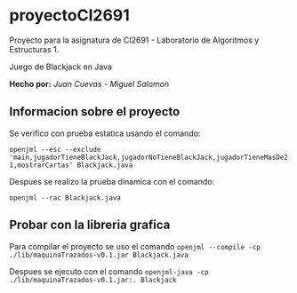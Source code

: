 # proyectoCI2691
Proyecto para la asignatura de CI2691 - Laboratorio de Algoritmos y Estructuras 1.

Juego de Blackjack en Java

**Hecho por:**
*Juan Cuevas - Miguel Salomon*

## Informacion sobre el proyecto
Se verifico con prueba estatica usando el comando:

`openjml --esc --exclude 'main,jugadorTieneBlackJack,jugadorNoTieneBlackJack,jugadorTieneMasDe21,mostrarCartas' Blackjack.java`

Despues se realizo la prueba dinamica con el comando:

`openjml --rac Blackjack.java`

## Probar con la libreria grafica
Para compilar el proyecto se uso el comando
`openjml --compile -cp ./lib/maquinaTrazados-v0.1.jar Blackjack.java`

Despues se ejecuto con el comando
`openjml-java -cp ./lib/maquinaTrazados-v0.1.jar:. Blackjack`